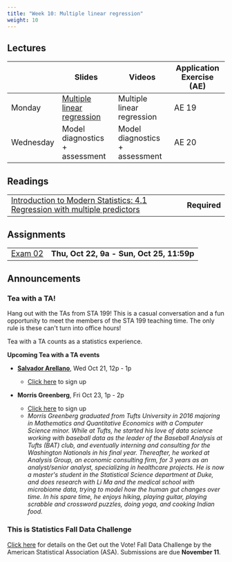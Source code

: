 ```yaml
---
title: "Week 10: Multiple linear regression"
weight: 10
---
```


<style>
table {
font-size: 18px;
}

</style>

## Lectures

|           | Slides                   | Videos | Application Exercise (AE) |
|-----------|--------------------------|--------|--------|
| Monday    | [Multiple linear regression](https://sta199-fa20-002.netlify.app/slides/19-multiple-regression.html) | Multiple linear regression | AE 19 |
| Wednesday |  Model diagnostics + assessment | Model diagnostics + assessment | AE 20|

## Readings

|            |   |
|------------|---|
|[Introduction to Modern Statistics: 4.1 Regression with multiple predictors](https://openintro-ims.netlify.app/multi-logistic-models.html#regression-multiple-predictors)| **Required**   |

## Assignments

|                        |   |
|------------------------|---|
| [Exam 02](https://sta199-fa20-002.netlify.app/exams/exam-02.html)| **Thu, Oct 22, 9a - Sun, Oct 25, 11:59p** |

## Announcements

### Tea with a TA!

Hang out with the TAs from STA 199! This is a casual conversation and a fun opportunity to meet the members of the STA 199 teaching time. The only rule is these can't turn into office hours! 

Tea with a TA counts as a statistics experience.

**Upcoming Tea with a TA events**

- [**Salvador Arellano**](https://www.linkedin.com/in/salvador-chavero-arellano/), Wed Oct 21, 12p - 1p
  - [Click here](https://forms.gle/CVNc83EsqeuWLj5XA) to sign up
  
- **Morris Greenberg**, Fri Oct 23, 1p - 2p
  - [Click here](https://forms.gle/PgVeB34UhpbvEbqn7) to sign up
  - *Morris Greenberg graduated from Tufts University in 2016 majoring in Mathematics and Quantitative Economics with a Computer Science minor. While at Tufts, he started his love of data science working with baseball data as the leader of the Baseball Analysis at Tufts (BAT) club, and eventually interning and consulting for the Washington Nationals in his final year. Thereafter, he worked at Analysis Group, an economic consulting firm, for 3 years as an analyst/senior analyst, specializing in healthcare projects. He is now a master's student in the Statistical Science department at Duke, and does research with Li Ma and the medical school with microbiome data, trying to model how the human gut changes over time. In his spare time, he enjoys hiking, playing guitar, playing scrabble and crossword puzzles, doing yoga, and cooking Indian food.*

### This is Statistics Fall Data Challenge

[Click here](https://thisisstatistics.org/falldatachallenge/) for details on the Get out the Vote! Fall Data Challenge by the American Statistical Association (ASA). Submissions are due **November 11**.




